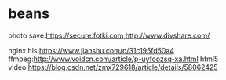 # beans

photo save:https://secure.fotki.com,http://www.divshare.com/

nginx hls:https://www.jianshu.com/p/31c195fd50a4
ffmpeg:http://www.voidcn.com/article/p-uyfoozsq-xa.html
html5 video:https://blog.csdn.net/zmx729618/article/details/58062425

